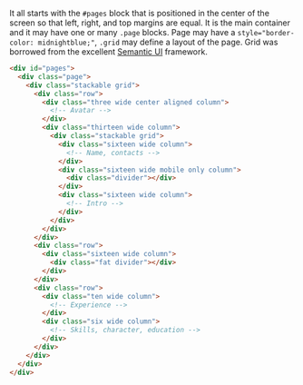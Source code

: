 It all starts with the `#pages` block that is positioned in the center of the screen so that left, right, and top margins are equal. It is the main container and it may have one or many `.page` blocks. Page may have a `style="border-color: midnightblue;"`, `.grid` may define a layout of the page. Grid was borrowed from the excellent [Semantic UI](https://semantic-ui.com) framework.

``` html
<div id="pages">
  <div class="page">
    <div class="stackable grid">
      <div class="row">
        <div class="three wide center aligned column">
          <!-- Avatar -->
        </div>
        <div class="thirteen wide column">
          <div class="stackable grid">
            <div class="sixteen wide column">
              <!-- Name, contacts -->
            </div>
            <div class="sixteen wide mobile only column">
              <div class="divider"></div>
            </div>
            <div class="sixteen wide column">
              <!-- Intro -->
            </div>
          </div>
        </div>
      </div>
      <div class="row">
        <div class="sixteen wide column">
          <div class="fat divider"></div>
        </div>
      </div>
      <div class="row">
        <div class="ten wide column">
          <!-- Experience -->
        </div>
        <div class="six wide column">
          <!-- Skills, character, education -->
        </div>
      </div>
    </div>
  </div>
</div>
```